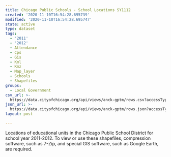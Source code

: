 ```yaml
---
title: Chicago Public Schools - School Locations SY1112
created: '2020-11-10T16:54:28.695739'
modified: '2020-11-10T16:54:28.695747'
state: active
type: dataset
tags:
  - '2011'
  - '2012'
  - Attendance
  - Cps
  - Gis
  - Kml
  - Kmz
  - Map_layer
  - Schools
  - Shapefiles
groups:
  - Local Government
csv_url: >-
  https://data.cityofchicago.org/api/views/anck-gptm/rows.csv?accessType=DOWNLOAD
json_url: >-
  https://data.cityofchicago.org/api/views/anck-gptm/rows.json?accessType=DOWNLOAD
layout: post

---
```

Locations of educational units in the Chicago Public School District for school year 2011-2012. To view or use these shapefiles, compression software, such as 7-Zip, and special GIS software, such as Google Earth, are required.
